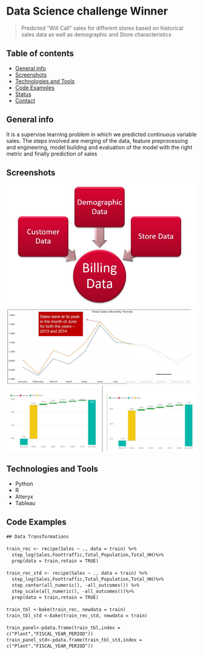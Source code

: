 # Data Science challenge Winner

> Predicted "Will Call" sales for different stores based on historical sales data as well as demographic and Store characteristics

## Table of contents
* [General info](#general-info)
* [Screenshots](#screenshots)
* [Technologies and Tools](#technologies-and-tools)
* [Code Examples](#code-examples)
* [Status](#status)
* [Contact](#contact)

## General info

It is a supervise learning problem in which we predicted continuous variable sales. The steps involved are merging of the data, feature preprocessing and engineering, model building and evaluation of the model with the right metric and finally prediction of sales

## Screenshots
![Example screenshot](./src/types_of_data.JPG)
![Example screenshot](./src/sales_trend.JPG)
![Example screenshot](./src/sales_among_plants.JPG)

## Technologies and Tools
* Python 
* R
* Alteryx
* Tableau

## Code Examples

```
## Data Transformations

train_rec <- recipe(Sales ~ ., data = train) %>%
  step_log(Sales,Foottraffic,Total_Population,Total_HH)%>%
  prep(data = train,retain = TRUE)

train_rec_std <- recipe(Sales ~ ., data = train) %>%
  step_log(Sales,Foottraffic,Total_Population,Total_HH)%>%
  step_center(all_numeric(), -all_outcomes()) %>%
  step_scale(all_numeric(), -all_outcomes())%>%
  prep(data = train,retain = TRUE)

train_tbl <-bake(train_rec, newdata = train)
train_tbl_std <-bake(train_rec_std, newdata = train)

train_panel<-pdata.frame(train_tbl,index = c("Plant","FISCAL_YEAR_PERIOD"))
train_panel_std<-pdata.frame(train_tbl_std,index = c("Plant","FISCAL_YEAR_PERIOD"))

```
